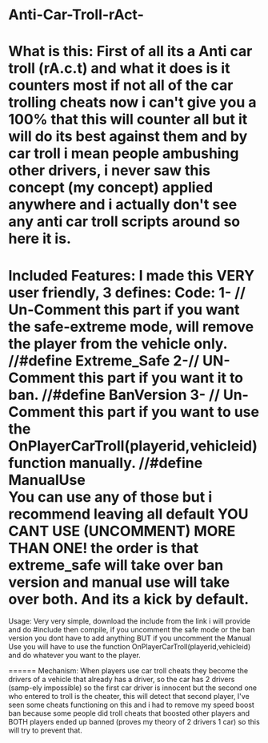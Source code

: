 # Anti-Car-Troll-rAct-
What is this:
First of all its a Anti car troll (rA.c.t) and what it does is it counters most if not all of the car trolling cheats now i can't give you a 100% that this will counter all but it will do its best against them and by car troll i mean people ambushing other drivers, i never saw this concept (my concept) applied anywhere and i actually don't see any anti car troll scripts around so here it is.
=====
Included Features:
I made this VERY user friendly, 3 defines:
Code:
1- 
// Un-Comment this part if you want the safe-extreme mode, will remove the player from the vehicle only. 
//#define Extreme_Safe 
2-// UN-Comment this part if you want it to ban. 
//#define BanVersion 
3- // Un-Comment this part if you want to use the OnPlayerCarTroll(playerid,vehicleid) function manually. 
//#define ManualUse  
You can use any of those but i recommend leaving all default YOU CANT USE (UNCOMMENT) MORE THAN ONE! the order is that extreme_safe will take over ban version and manual use will take over both. And its a kick by default.
======
Usage:
Very very simple, download the include from the link i will provide and do #include <name of the file> then compile, if you uncomment the safe mode or the ban version you dont have to add anything BUT if you uncomment the Manual Use you will have to use the function OnPlayerCarTroll(playerid,vehicleid) and do whatever you want to the player.
  
======
Mechanism:
When players use car troll cheats they become the drivers of a vehicle that already has a driver, so the car has 2 drivers (samp-ely impossible) so the first car driver is innocent but the second one who entered to troll is the cheater, this will detect that second player, I've seen some cheats functioning on this and i had to remove my speed boost ban because some people did troll cheats that boosted other players and BOTH players ended up banned (proves my theory of 2 drivers 1 car) so this will try to prevent that.
